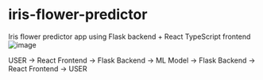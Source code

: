 # iris-flower-predictor
Iris flower predictor app using Flask backend + React TypeScript frontend
![image](https://github.com/user-attachments/assets/e0a2dbfc-dc58-48ec-befa-d7ca6e5d0a67)

USER → React Frontend → Flask Backend → ML Model → Flask Backend → React Frontend → USER
